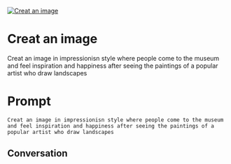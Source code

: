 
[![Creat an image ](https://flow-prompt-covers.s3.us-west-1.amazonaws.com/icon/Minimalist/i13.png)]()
# Creat an image  
Creat an image in impressionisn style where people come to the museum and feel inspiration and happiness after seeing the paintings of a popular artist who draw landscapes

# Prompt

```
Creat an image in impressionisn style where people come to the museum and feel inspiration and happiness after seeing the paintings of a popular artist who draw landscapes
```

## Conversation




